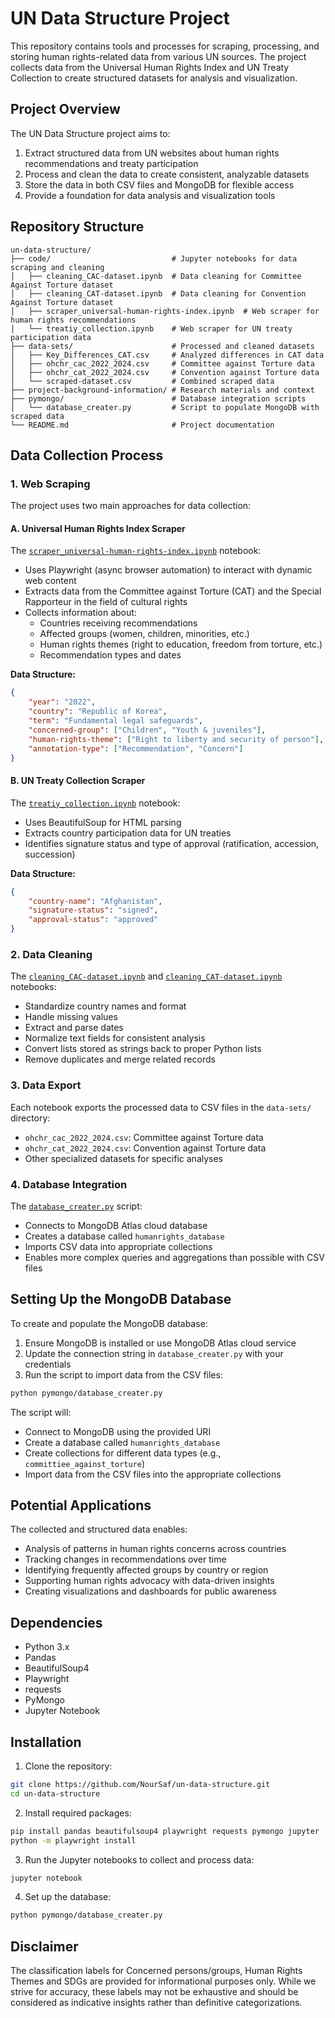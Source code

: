 # UN Data Structure Project

This repository contains tools and processes for scraping, processing, and storing human rights-related data from various UN sources. The project collects data from the Universal Human Rights Index and UN Treaty Collection to create structured datasets for analysis and visualization.

## Project Overview

The UN Data Structure project aims to:

1. Extract structured data from UN websites about human rights recommendations and treaty participation
2. Process and clean the data to create consistent, analyzable datasets
3. Store the data in both CSV files and MongoDB for flexible access
4. Provide a foundation for data analysis and visualization tools

## Repository Structure

```
un-data-structure/
├── code/                           # Jupyter notebooks for data scraping and cleaning
│   ├── cleaning_CAC-dataset.ipynb  # Data cleaning for Committee Against Torture dataset
│   ├── cleaning_CAT-dataset.ipynb  # Data cleaning for Convention Against Torture dataset
│   ├── scraper_universal-human-rights-index.ipynb  # Web scraper for human rights recommendations
│   └── treatiy_collection.ipynb    # Web scraper for UN treaty participation data
├── data-sets/                      # Processed and cleaned datasets
│   ├── Key_Differences_CAT.csv     # Analyzed differences in CAT data
│   ├── ohchr_cac_2022_2024.csv     # Committee against Torture data
│   ├── ohchr_cat_2022_2024.csv     # Convention against Torture data
│   └── scraped-dataset.csv         # Combined scraped data
├── project-background-information/ # Research materials and context
├── pymongo/                        # Database integration scripts
│   └── database_creater.py         # Script to populate MongoDB with scraped data
└── README.md                       # Project documentation
```

## Data Collection Process

### 1. Web Scraping

The project uses two main approaches for data collection:

#### A. Universal Human Rights Index Scraper

The [`scraper_universal-human-rights-index.ipynb`](./code/scraper_universal-human-rights-index.ipynb) notebook:

- Uses Playwright (async browser automation) to interact with dynamic web content
- Extracts data from the Committee against Torture (CAT) and the Special Rapporteur in the field of cultural rights
- Collects information about:
  - Countries receiving recommendations
  - Affected groups (women, children, minorities, etc.)
  - Human rights themes (right to education, freedom from torture, etc.)
  - Recommendation types and dates

**Data Structure:**
```json
{
    "year": "2022",
    "country": "Republic of Korea", 
    "term": "Fundamental legal safeguards",
    "concerned-group": ["Children", "Youth & juveniles"],
    "human-rights-theme": ["Right to liberty and security of person"],
    "annotation-type": ["Recommendation", "Concern"]
}
```

#### B. UN Treaty Collection Scraper

The [`treatiy_collection.ipynb`](./code/treatiy_collection.ipynb) notebook:

- Uses BeautifulSoup for HTML parsing
- Extracts country participation data for UN treaties
- Identifies signature status and type of approval (ratification, accession, succession)

**Data Structure:**
```json
{
    "country-name": "Afghanistan",
    "signature-status": "signed",
    "approval-status": "approved"
}
```

### 2. Data Cleaning

The [`cleaning_CAC-dataset.ipynb`](./code/cleaning_CAC-dataset.ipynb) and [`cleaning_CAT-dataset.ipynb`](./code/cleaning_CAT-dataset.ipynb) notebooks:

- Standardize country names and format
- Handle missing values
- Extract and parse dates
- Normalize text fields for consistent analysis
- Convert lists stored as strings back to proper Python lists
- Remove duplicates and merge related records

### 3. Data Export

Each notebook exports the processed data to CSV files in the `data-sets/` directory:

- `ohchr_cac_2022_2024.csv`: Committee against Torture data
- `ohchr_cat_2022_2024.csv`: Convention against Torture data
- Other specialized datasets for specific analyses

### 4. Database Integration

The [`database_creater.py`](./pymongo/database_creater.py) script:

- Connects to MongoDB Atlas cloud database
- Creates a database called `humanrights_database`
- Imports CSV data into appropriate collections
- Enables more complex queries and aggregations than possible with CSV files

## Setting Up the MongoDB Database

To create and populate the MongoDB database:

1. Ensure MongoDB is installed or use MongoDB Atlas cloud service
2. Update the connection string in `database_creater.py` with your credentials
3. Run the script to import data from the CSV files:

```bash
python pymongo/database_creater.py
```

The script will:
- Connect to MongoDB using the provided URI
- Create a database called `humanrights_database`
- Create collections for different data types (e.g., `committiee_against_torture`)
- Import data from the CSV files into the appropriate collections

## Potential Applications

The collected and structured data enables:

- Analysis of patterns in human rights concerns across countries
- Tracking changes in recommendations over time
- Identifying frequently affected groups by country or region
- Supporting human rights advocacy with data-driven insights
- Creating visualizations and dashboards for public awareness

## Dependencies

- Python 3.x
- Pandas
- BeautifulSoup4
- Playwright
- requests
- PyMongo
- Jupyter Notebook

## Installation

1. Clone the repository:
```bash
git clone https://github.com/NourSaf/un-data-structure.git
cd un-data-structure
```

2. Install required packages:
```bash
pip install pandas beautifulsoup4 playwright requests pymongo jupyter
python -m playwright install
```

3. Run the Jupyter notebooks to collect and process data:
```bash
jupyter notebook
```

4. Set up the database:
```bash
python pymongo/database_creater.py
```

## Disclaimer

The classification labels for Concerned persons/groups, Human Rights Themes and SDGs are provided for informational purposes only. While we strive for accuracy, these labels may not be exhaustive and should be considered as indicative insights rather than definitive categorizations.
